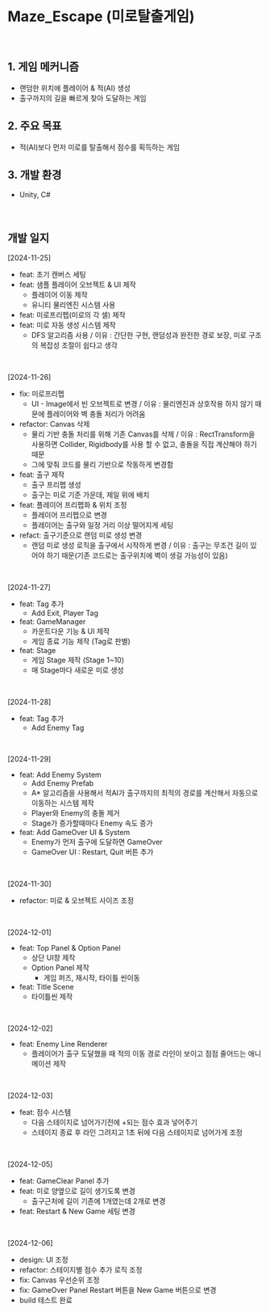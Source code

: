 # Maze_Escape (미로탈출게임)


</br>

## 1. 게임 메커니즘
  - 랜덤한 위치에 플레이어 & 적(AI) 생성
  - 출구까지의 길을 빠르게 찾아 도달하는 게임
## 2. 주요 목표
  - 적(AI)보다 먼저 미로를 탈출해서 점수를 획득하는 게임
## 3. 개발 환경
  - Unity, C#
</br>

## 개발 일지
[2024-11-25]
- feat: 초기 캔버스 세팅
- feat: 샘플 플레이어 오브젝트 & UI 제작
  - 플레이어 이동 제작
  - 유니티 물리엔진 시스템 사용
- feat: 미로프리펩(미로의 각 셀) 제작
- feat: 미로 자동 생성 시스템 제작
  - DFS 알고리즘 사용 / 이유 : 간단한 구현, 랜덤성과 완전한 경로 보장, 미로 구조의 복잡성 조절이 쉽다고 생각
</br>

[2024-11-26]
- fix: 미로프리펩
  - UI - Image에서 빈 오브젝트로 변경 / 이유 : 물리엔진과 상호작용 하지 않기 때문에 플레이어와 벽 충돌 처리가 어려움
- refactor: Canvas 삭제
  - 물리 기반 충돌 처리를 위해 기존 Canvas를 삭제 / 이유 : RectTransform을 사용하면 Collider, Rigidbody를 사용 할 수 없고, 충돌을 직접 계산해야 하기 때문
  - 그에 맞춰 코드를 물리 기반으로 작동하게 변경함
- feat: 출구 제작
  - 출구 프리펩 생성
  - 출구는 미로 기준 가운데, 제일 위에 배치
- feat: 플레이어 프리펩화 & 위치 조정
  - 플레이어 프리펩으로 변경
  - 플레이어는 출구와 일정 거리 이상 떨어지게 세팅
- refact: 출구기준으로 랜덤 미로 생성 변경
  - 랜덤 미로 생성 로직을 출구에서 시작하게 변경 / 이유 : 출구는 무조건 길이 있어야 하기 때문(기존 코드로는 출구위치에 벽이 생길 가능성이 있음)
</br>

[2024-11-27]
- feat: Tag 추가
  - Add Exit, Player Tag
- feat: GameManager
  - 카운트다운 기능 & UI 제작
  - 게임 종료 기능 제작 (Tag로 판별)
- feat: Stage
  - 게임 Stage 제작 (Stage 1~10)
  - 매 Stage마다 새로운 미로 생성
</br>

[2024-11-28]
- feat: Tag 추가
  - Add Enemy Tag
</br>

[2024-11-29]
- feat: Add Enemy System
  - Add Enemy Prefab
  - A* 알고리즘을 사용해서 적AI가 출구까지의 최적의 경로를 계산해서 자동으로 이동하는 시스템 제작
  - Player와 Enemy의 충돌 제거
  - Stage가 증가할때마다 Enemy 속도 증가
- feat: Add GameOver UI & System
  - Enemy가 먼저 출구에 도달하면 GameOver
  - GameOver UI : Restart, Quit 버튼 추가
</br>

[2024-11-30]
- refactor: 미로 & 오브젝트 사이즈 조정
</br>

[2024-12-01]
- feat: Top Panel & Option Panel
  - 상단 UI창 제작
  - Option Panel 제작
    - 게임 퍼즈, 재시작, 타이틀 씬이동
- feat: Title Scene
  - 타이틀씬 제작
</br>

[2024-12-02]
- feat: Enemy Line Renderer
  - 플레이어가 출구 도달했을 때 적의 이동 경로 라인이 보이고 점점 줄어드는 애니메이션 제작
</br>

[2024-12-03]
- feat: 점수 시스템
  - 다음 스테이지로 넘어가기전에 +되는 점수 효과 넣어주기
  - 스테이지 종료 후 라인 그려지고 1초 뒤에 다음 스테이지로 넘어가게 조정
</br>

[2024-12-05]
- feat: GameClear Panel 추가
- feat: 미로 양옆으로 길이 생기도록 변경
  - 출구근처에 길이 기존에 1개였는데 2개로 변경
- feat: Restart & New Game 세팅 변경
</br>

[2024-12-06]
- design: UI 조정
- refactor: 스테이지별 점수 추가 로직 조정
- fix: Canvas 우선순위 조정
- fix: GameOver Panel Restart 버튼을 New Game 버튼으로 변경
- build 테스트 완료
</br>
